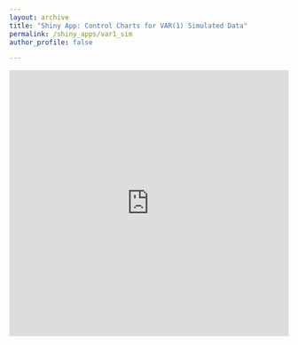 ```yaml
---
layout: archive
title: "Shiny App: Control Charts for VAR(1) Simulated Data"
permalink: /shiny_apps/var1_sim
author_profile: false

---
```


<embed src="https://taylor-grimm.shinyapps.io/var_shiny/" style="width:100%; height: 50vw;">
